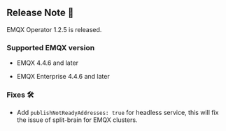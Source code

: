 ## Release Note 🍻

EMQX Operator 1.2.5 is released.

### Supported EMQX version

- EMQX 4.4.6 and later

- EMQX Enterprise 4.4.6 and later

### Fixes 🛠

- Add `publishNotReadyAddresses: true` for headless service, this will fix the issue of split-brain for EMQX clusters.